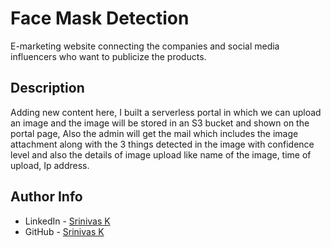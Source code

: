 # Face Mask Detection
E-marketing website connecting the companies and social media influencers who want to publicize the products.

## Description

Adding new content here, I built a serverless portal in which we can upload an image and the image will be stored in an S3 bucket and shown on the portal page, Also the admin will get the mail which includes the image attachment along with the 3 things detected in the image with confidence level and also the details of image upload like name of the image, time of upload, Ip address.  

## Author Info

- LinkedIn - [Srinivas K](https://www.linkedin.com/in/srinivas-konduri/)
- GitHub - [Srinivas K](https://github.com/srinivaskool)



